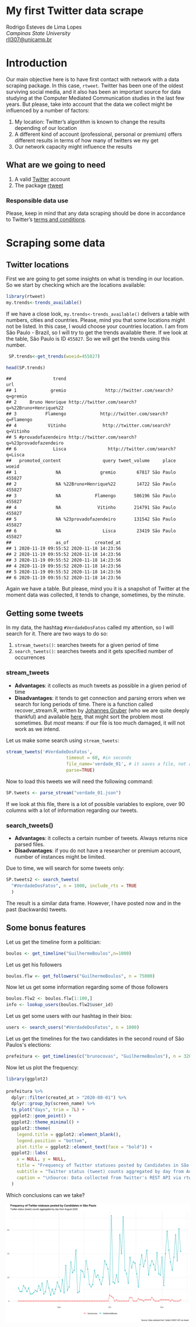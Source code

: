 # My first Twitter data scrape

Rodrigo Esteves de Lima Lopes \
*Campinas State University* \
[rll307@unicamp.br](mailto:rll307@unicamp.br)


# Introduction

Our main objective here is to have first contact with network with a data scraping package. In this case, `rtweet`. Twitter has been one of the oldest surviving social media, and it also has been an important source for data studying at the Computer Mediated Communication studies in the last few years. But please, take into account that the data we collect might be influenced by a number of factors:

1. My location: Twitter’s algorithm is known to change the results depending of our location
1. A different kind of account (professional, personal or premium) offers different results in terms of how many of twitters  we my get
1. Our network capacity might influence the results

## What are we going to need

1. A valid [Twitter](https://twitter.com/) account
1. The package [rtweet](https://github.com/ropensci/rtweet)

### Responsible data use

Please, keep in mind that any data scraping should be done in accordance to Twitter’s [terms and conditions](https://developer.twitter.com/en/developer-terms/more-on-restricted-use-cases). 
# Scraping some data

## Twitter locations

First we are going to get some insights on what is trending in our location. So we start by checking which are the locations available:


```r
library(rtweet)
my.trends<-trends_available()
```

If we have a close look, `my.trends<-trends_available()` delivers a table with numbers, cities and countries. Please, mind you that some locations might not be listed. In this case, I would choose your countries location. I am from São Paulo - Brazil, so I will try to get the trends available there. If we look at the table, São Paulo is ID `455827`. So we will get the trends using this number. 


```r
 SP.trends<-get_trends(woeid=455827)
```


```r
head(SP.trends)
```

```
##                trend                                              url
## 1             gremio               http://twitter.com/search?q=gremio
## 2     Bruno Henrique http://twitter.com/search?q=%22Bruno+Henrique%22
## 3           Flamengo             http://twitter.com/search?q=Flamengo
## 4            Vitinho              http://twitter.com/search?q=Vitinho
## 5 #provadofazendeiro http://twitter.com/search?q=%23provadofazendeiro
## 6              Lisca                http://twitter.com/search?q=Lisca
##   promoted_content                query tweet_volume     place  woeid
## 1               NA               gremio        67817 São Paulo 455827
## 2               NA %22Bruno+Henrique%22        14722 São Paulo 455827
## 3               NA             Flamengo       586196 São Paulo 455827
## 4               NA              Vitinho       214791 São Paulo 455827
## 5               NA %23provadofazendeiro       131542 São Paulo 455827
## 6               NA                Lisca        23419 São Paulo 455827
##                 as_of          created_at
## 1 2020-11-19 09:55:52 2020-11-18 14:23:56
## 2 2020-11-19 09:55:52 2020-11-18 14:23:56
## 3 2020-11-19 09:55:52 2020-11-18 14:23:56
## 4 2020-11-19 09:55:52 2020-11-18 14:23:56
## 5 2020-11-19 09:55:52 2020-11-18 14:23:56
## 6 2020-11-19 09:55:52 2020-11-18 14:23:56
```

Again we have a table. But please, mind you it is a snapshot of Twitter at the moment data was collected, it tends to change, sometimes, by the minute. 

## Getting some tweets

In my data, the hashtag `#VerdadeDosFatos` called my attention, so I will search for it. There are two ways to do so:

1. `stream_tweets()`: searches tweets for a given period of time
1. `search_tweets()`:  searches tweets and it gets specified number of occurrences

### stream_tweets

- **Advantages**: it collects as much tweets as possible in a given period of time
- **Disadvantages**: it tends to get connection and parsing errors when we search for long periods of time. There is a function called recover_stream.R, written by [Johannes Gruber](https://github.com/JBGruber) (who we are quite deeply thankful) and available [here](https://gist.github.com/JBGruber), that might sort the problem most sometimes. But *most* means: if our file is too much damaged, it will not work as we intend. 

Let us make some search using `stream_tweets`:


```r
stream_tweets('#VerdadeDosFatos', 
                       timeout = 60, #in seconds
                       file_name='verdade_01', # it saves a file, not a variable
                       parse=TRUE)
```

Now to load this tweets we will need the following command:


```r
SP.tweets <- parse_stream("verdade_01.json")
```

If we look at this file, there is a lot of possible variables to explore, over 90 columns with a lot of information regarding our tweets. 

### search_tweets()

- **Advantages**: it collects a certain number of tweets. Always returns nice parsed files. 
- **Disadvantages**: if you do not have a researcher or premium account, number of instances might be limited. 

Due to time, we will search for some tweets only:


```r
SP.tweets2 <- search_tweets(
  "#VerdadeDosFatos", n = 1000, include_rts = TRUE
  )
```

The result is a similar data frame. However, I have posted now and in the past (backwards)  tweets. 

## Some bonus features

Let us get the timeline form a politician:


```r
boulos <- get_timeline("GuilhermeBoulos",n=1000)
```

Let us get his followers


```r
boulos.flw <- get_followers("GuilhermeBoulos", n = 75000)
```

Now let us get some information regarding some of those followers


```r
boulos.flw2 <- boulos.flw[1:100,]
info <- lookup_users(boulos.flw2$user_id)
```

Let us get some users with our hashtag in their bios:


```r
users <- search_users("#VerdadeDosFatos", n = 1000)
```

Let us get the timelines for the two candidates in the second round of São Paulos's elections:


```r
prefeitura <- get_timelines(c("brunocovas", "GuilhermeBoulos"), n = 3200)
```

Now let us plot the frequency:


```r
library(ggplot2)

prefeitura %>%
  dplyr::filter(created_at > "2020-08-01") %>%
  dplyr::group_by(screen_name) %>%
  ts_plot("days", trim = 7L) +
  ggplot2::geom_point() +
  ggplot2::theme_minimal() +
  ggplot2::theme(
    legend.title = ggplot2::element_blank(),
    legend.position = "bottom",
    plot.title = ggplot2::element_text(face = "bold")) +
  ggplot2::labs(
    x = NULL, y = NULL,
    title = "Frequency of Twitter statuses posted by Candidates in São Paulo",
    subtitle = "Twitter status (tweet) counts aggregated by day from August 2020",
    caption = "\nSource: Data collected from Twitter's REST API via rtweet"
  )
```


Which conclusions can we take?

![Tweets Comparison](images/boulos_and_covas.png)








